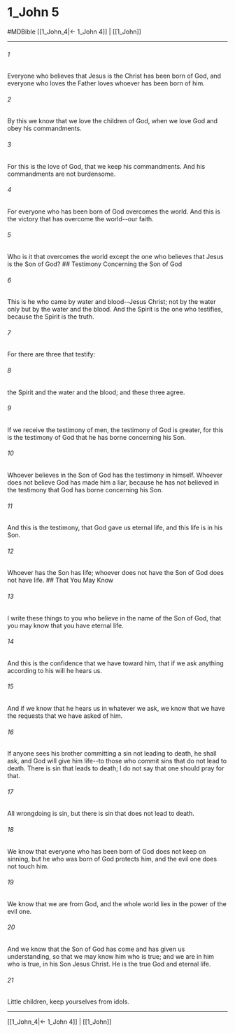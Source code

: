 # 1_John 5
#MDBible
[[1_John_4|← 1_John 4]] | [[1_John]]

***

###### 1 

Everyone who believes that Jesus is the Christ has been born of God, and everyone who loves the Father loves whoever has been born of him. 

###### 2 

By this we know that we love the children of God, when we love God and obey his commandments. 

###### 3 

For this is the love of God, that we keep his commandments. And his commandments are not burdensome. 

###### 4 

For everyone who has been born of God overcomes the world. And this is the victory that has overcome the world--our faith. 

###### 5 

Who is it that overcomes the world except the one who believes that Jesus is the Son of God? ## Testimony Concerning the Son of God 

###### 6 

This is he who came by water and blood--Jesus Christ; not by the water only but by the water and the blood. And the Spirit is the one who testifies, because the Spirit is the truth. 

###### 7 

For there are three that testify: 

###### 8 

the Spirit and the water and the blood; and these three agree. 

###### 9 

If we receive the testimony of men, the testimony of God is greater, for this is the testimony of God that he has borne concerning his Son. 

###### 10 

Whoever believes in the Son of God has the testimony in himself. Whoever does not believe God has made him a liar, because he has not believed in the testimony that God has borne concerning his Son. 

###### 11 

And this is the testimony, that God gave us eternal life, and this life is in his Son. 

###### 12 

Whoever has the Son has life; whoever does not have the Son of God does not have life. ## That You May Know 

###### 13 

I write these things to you who believe in the name of the Son of God, that you may know that you have eternal life. 

###### 14 

And this is the confidence that we have toward him, that if we ask anything according to his will he hears us. 

###### 15 

And if we know that he hears us in whatever we ask, we know that we have the requests that we have asked of him. 

###### 16 

If anyone sees his brother committing a sin not leading to death, he shall ask, and God will give him life--to those who commit sins that do not lead to death. There is sin that leads to death; I do not say that one should pray for that. 

###### 17 

All wrongdoing is sin, but there is sin that does not lead to death. 

###### 18 

We know that everyone who has been born of God does not keep on sinning, but he who was born of God protects him, and the evil one does not touch him. 

###### 19 

We know that we are from God, and the whole world lies in the power of the evil one. 

###### 20 

And we know that the Son of God has come and has given us understanding, so that we may know him who is true; and we are in him who is true, in his Son Jesus Christ. He is the true God and eternal life. 

###### 21 

Little children, keep yourselves from idols. 

***

[[1_John_4|← 1_John 4]] | [[1_John]]

